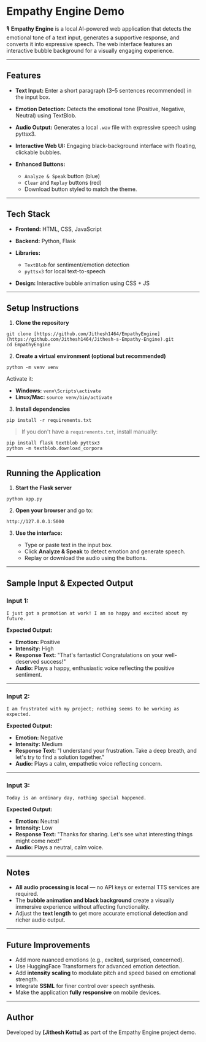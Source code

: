 # Empathy Engine Demo

🎙️ **Empathy Engine** is a local AI-powered web application that detects the emotional tone of a text input, generates a supportive response, and converts it into expressive speech. The web interface features an interactive bubble background for a visually engaging experience.

---

## Features

* **Text Input:** Enter a short paragraph (3–5 sentences recommended) in the input box.
* **Emotion Detection:** Detects the emotional tone (Positive, Negative, Neutral) using TextBlob.
* **Audio Output:** Generates a local `.wav` file with expressive speech using pyttsx3.
* **Interactive Web UI:** Engaging black-background interface with floating, clickable bubbles.
* **Enhanced Buttons:**

  * `Analyze & Speak` button (blue)
  * `Clear` and `Replay` buttons (red)
  * Download button styled to match the theme.

---

## Tech Stack

* **Frontend:** HTML, CSS, JavaScript
* **Backend:** Python, Flask
* **Libraries:**

  * `TextBlob` for sentiment/emotion detection
  * `pyttsx3` for local text-to-speech
* **Design:** Interactive bubble animation using CSS + JS

---

## Setup Instructions

1. **Clone the repository**

```
git clone [https://github.com/Jithesh1464/EmpathyEngine](https://github.com/Jithesh1464/Jithesh-s-Empathy-Engine).git
cd EmpathyEngine
```

2. **Create a virtual environment (optional but recommended)**

```
python -m venv venv
```

Activate it:

* **Windows:** `venv\Scripts\activate`
* **Linux/Mac:** `source venv/bin/activate`

3. **Install dependencies**

```
pip install -r requirements.txt
```

> If you don't have a `requirements.txt`, install manually:

```
pip install flask textblob pyttsx3
python -m textblob.download_corpora
```

---

## Running the Application

1. **Start the Flask server**

```
python app.py
```

2. **Open your browser** and go to:

```
http://127.0.0.1:5000
```

3. **Use the interface:**

   * Type or paste text in the input box.
   * Click **Analyze & Speak** to detect emotion and generate speech.
   * Replay or download the audio using the buttons.

---

## Sample Input & Expected Output

### Input 1:

```
I just got a promotion at work! I am so happy and excited about my future.
```

**Expected Output:**

* **Emotion:** Positive
* **Intensity:** High
* **Response Text:** "That's fantastic! Congratulations on your well-deserved success!"
* **Audio:** Plays a happy, enthusiastic voice reflecting the positive sentiment.

---

### Input 2:

```
I am frustrated with my project; nothing seems to be working as expected.
```

**Expected Output:**

* **Emotion:** Negative
* **Intensity:** Medium
* **Response Text:** "I understand your frustration. Take a deep breath, and let's try to find a solution together."
* **Audio:** Plays a calm, empathetic voice reflecting concern.

---

### Input 3:

```
Today is an ordinary day, nothing special happened.
```

**Expected Output:**

* **Emotion:** Neutral
* **Intensity:** Low
* **Response Text:** "Thanks for sharing. Let's see what interesting things might come next!"
* **Audio:** Plays a neutral, calm voice.

---

## Notes

* **All audio processing is local** — no API keys or external TTS services are required.
* The **bubble animation and black background** create a visually immersive experience without affecting functionality.
* Adjust the **text length** to get more accurate emotional detection and richer audio output.

---

## Future Improvements

* Add more nuanced emotions (e.g., excited, surprised, concerned).
* Use HuggingFace Transformers for advanced emotion detection.
* Add **intensity scaling** to modulate pitch and speed based on emotional strength.
* Integrate **SSML** for finer control over speech synthesis.
* Make the application **fully responsive** on mobile devices.

---

## Author

Developed by **\[Jithesh Kottu]** as part of the Empathy Engine project demo.
